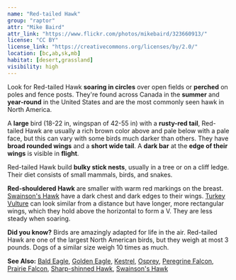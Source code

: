 ```yaml
---
name: "Red-tailed Hawk"
group: "raptor"
attr: "Mike Baird"
attr_link: "https://www.flickr.com/photos/mikebaird/323660913/"
license: "CC BY"
license_link: "https://creativecommons.org/licenses/by/2.0/"
location: [bc,ab,sk,mb]
habitat: [desert,grassland]
visibility: high
---
```

Look for Red-tailed Hawk **soaring in circles** over open fields or **perched** on poles and fence posts. They're found across Canada in the **summer** and **year-round** in the United States and are the most commonly seen hawk in North America.

A **large** bird (18-22 in, wingspan of 42-55 in) with a **rusty-red tail**, Red-tailed Hawk are usually a rich brown color above and pale below with a pale face, but this can vary with some birds much darker than others. They have **broad rounded wings** and a **short wide tail**. A **dark bar** at the **edge of their wings** is visible in **flight**.

Red-tailed Hawk build **bulky stick nests**, usually in a tree or on a cliff ledge. Their diet consists of small mammals, birds, and snakes.

**Red-shouldered Hawk** are smaller with warm red markings on the breast. [Swainson's Hawk](/{{section}}/swahawk) have a dark chest and dark edges to their wings. [Turkey Vulture](/{{section}}/turkvult) can look similar from a distance but have longer, more rectangular wings, which they hold above the horizontal to form a V. They are less steady when soaring.

**Did you know?** Birds are amazingly adapted for life in the air. Red-tailed Hawk are one of the largest North American birds, but they weigh at most 3 pounds. Dogs of a similar size weigh 10 times as much.

<!-- generated, do not edit -->
**See Also:**
[Bald Eagle](/{{section}}/baldeagle),
[Golden Eagle](/{{section}}/goldeagl),
[Kestrel](/{{section}}/kestrel),
[Osprey](/{{section}}/osprey),
[Peregrine Falcon](/{{section}}/peregrine),
[Prairie Falcon](/{{section}}/prafalc),
[Sharp-shinned Hawk](/{{section}}/shshawk),
[Swainson's Hawk](/{{section}}/swahawk)
